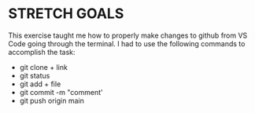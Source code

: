 # **STRETCH GOALS**

This exercise taught me how to properly make changes to github from VS Code going through the terminal. I had to use the following commands to accomplish the task:

- git clone + link
- git status 
- git add + file
- git commit -m "comment'
- git push origin main
